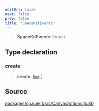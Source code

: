 ```yaml
---
editUrl: false
next: false
prev: false
title: "SpaceKitEvents"
---
```


> **SpaceKitEvents**: `Object`

## Type declaration

### create

> **create**: [`Box`](Box.md)[]

## Source

[packages/spacekit/src/CanvasActions.ts:80](https://github.com/nodenogg-in/alpha-p2p/blob/a4d5eff/packages/spacekit/src/CanvasActions.ts#L80)
